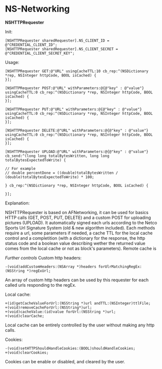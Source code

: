 NS-Networking
=============

<b>NSHTTPRequester</b>

Init:
```
[NSHTTPRequester sharedRequester].NS_CLIENT_ID = @"CREDENTIAL_CLIENT_ID";
[NSHTTPRequester sharedRequester].NS_CLIENT_SECRET = @"CREDENTIAL_CLIENT_SECRET_KEY";
```

Usage:
```
[NSHTTPRequester GET:@"URL" usingCacheTTL:10 cb_rep:^(NSDictionary *rep, NSInteger httpCode, BOOL isCached) {
}];

[NSHTTPRequester POST:@"URL" withParameters:@{@"key" : @"value"} usingCacheTTL:0 cb_rep:^(NSDictionary *rep, NSInteger httpCode, BOOL isCached) {
}];

[NSHTTPRequester PUT:@"URL" withParameters:@{@"key" : @"value"} usingCacheTTL:0 cb_rep:^(NSDictionary *rep, NSInteger httpCode, BOOL isCached) {
}];

[NSHTTPRequester DELETE:@"URL" withParameters:@{@"key" : @"value"} usingCacheTTL:0 cb_rep:^(NSDictionary *rep, NSInteger httpCode, BOOL isCached) {
}];

[NSHTTPRequester UPLOAD:@"URL" withParameters:@{@"key" : @"value"} cb_send:^(long long totalBytesWritten, long long totalBytesExpectedToWrite) {

// For example
// double percentDone = ((double)totalBytesWritten / (double)totalBytesExpectedToWrite) * 100;
     
} cb_rep:^(NSDictionary *rep, NSInteger httpCode, BOOL isCached) {
        
}];
```
Explanation:

NSHTTPRequester is based on AFNetworking, it can be used for basics HTTP calls (GET, POST, PUT, DELETE) and a custom POST for uploading pictures (UPLOAD).
It automatically signed each urls according to the Netco Sports Url Signature System (old & new algorithm included).
Each methods require a url, some parameters if needed, a cache TTL for the local cache control and a completition (with a dictionary for the response, the http status code and a boolean value describing wether the returned value comes from the local cache or not as block's parameters).
Remote cache is 

<i>Further controls</i>
Custom http headers:
```
-(void)addCustomHeaders:(NSArray *)headers forUlrMatchingRegEx:(NSString *)regExUrl;
```

An array of custom http headers can be used by this requester for each called urls responding to the regEx.

Local cache:
```
+(id)getCacheValueForUrl:(NSString *)url andTTL:(NSInteger)ttlFile;
+(void)removeCacheForUrl:(NSString*)url;
+(void)cacheValue:(id)value forUrl:(NSString *)url;
+(void)clearCache;
```

Local cache can be entirely controlled by the user without making any http calls.

Cookies:
```
-(void)setHTTPShouldHandleCookies:(BOOL)shouldHandleCookies;
+(void)clearCookies;
```

Cookies can be enable or disabled, and cleared by the user.
